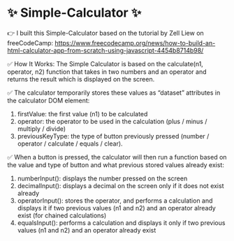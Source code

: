 # ✨ Simple-Calculator ✨

👉 I built this Simple-Calculator based on the tutorial by Zell Liew on freeCodeCamp:
https://www.freecodecamp.org/news/how-to-build-an-html-calculator-app-from-scratch-using-javascript-4454b8714b98/

✅ How It Works:
The Simple Calculator is based on the calculate(n1, operator, n2) function that takes in two numbers and an operator and returns the result which is displayed on the screen. 

✅ The calculator temporarily stores these values as “dataset” attributes in the calculator DOM element: 
1.	firstValue: the first value (n1) to be calculated
2.	operator: the operator to be used in the calculation (plus / minus / multiply / divide)
3.	previousKeyType: the type of button previously pressed (number / operator / calculate / equals / clear). 

✅ When a button is pressed, the calculator will then run a function based on the value and type of button and what previous stored values already exist:
1.	numberInput(): displays the number pressed on the screen
2.	decimalInput(): displays a decimal on the screen only if it does not exist already
3.	operatorInput(): stores the operator, and performs a calculation and displays it if two previous values (n1 and n2) and an operator already exist (for chained calculations)
4.	equalsInput(): performs a calculation and displays it only if two previous values (n1 and n2) and an operator already exist
